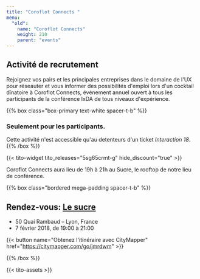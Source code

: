 ```yaml
---
title: "Coroflot Connects "
menu:
  "old":
    name: "Coroflot Connects"
    weight: 210
    parent: "events"
---
```

## Activité de recrutement

Rejoignez vos pairs et les principales entreprises dans le domaine de l'UX pour réseauter et vous informer des possibilités d'emploi lors d'un cocktail dînatoire à Coroflot Connects, événement annuel ouvert à tous les participants de la conférence IxDA de tous niveaux d'expérience.     

{{% box class="box-primary text-white spacer-t-b" %}}
### Seulement pour les participants.
Cette activité n'est accessible qu'au detenteurs d'un ticket *Interaction 18*.
{{% /box %}}

{{< tito-widget  tito_releases="5sg65crmt-g" hide_discount="true" >}}

Coroflot Connects aura lieu de 19h à 21h au Sucre, le rooftop de notre lieu de conférence. 

{{% box class="bordered mega-padding spacer-t-b" %}}

## Rendez-vous: [Le sucre](http://www.le-sucre.eu)
* 50 Quai Rambaud – Lyon, France
* 7 février 2018, de 19:00 à 21:00 

{{< button name="Obtenez l'itinéraire avec CityMapper" href="https://citymapper.com/go/jmrdwm" >}}

{{% /box %}}

{{< tito-assets >}}
